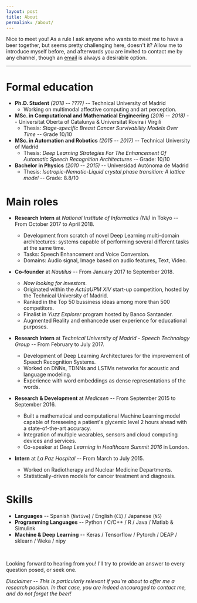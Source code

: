 ```yaml
---
layout: post
title: About
permalink: /about/
---
```


Nice to meet you! As a rule I ask anyone who wants to meet me to have a beer together, but seems pretty challenging here, doesn't it? Allow me to introduce myself before, and afterwards you are invited to contact me by any channel, though an [email](mailto:ricardokleinklein@gmail.com) is always a desirable option.
<hr>

# Formal education

* **Ph.D. Student** *(2018 -- ????)* -- Technical University of Madrid
	- Working on multimodal affective computing and art perception.
* **MSc. in Computational and Mathematical Engineering** *(2016 -- 2018)* -- Universitat Oberta of Catalunya & Universitat Rovira i Virgili
	- Thesis: *Stage-specific Breast Cancer Survivability Models Over Time* -- Grade 10/10
* **MSc. in Automation and Robotics** *(2015 -- 2017)* -- Technical University of Madrid
	- Thesis: *Deep Learning Strategies For The Enhancement Of Automatic Speech Recognition Architectures* -- Grade: 10/10
* **Bachelor in Physics** *(2010 -- 2015)* -- Universidad Autónoma de Madrid
	- Thesis: *Isotropic-Nematic-Liquid crystal phase transition: A lattice model* -- Grade: 8.8/10

# Main roles

* **Research Intern** at *National Institute of Informatics (NII)* in Tokyo -- From October 2017 to April 2018.
	- Development from scratch of novel Deep Learning multi-domain architectures: systems capable of performing several different tasks at the same time.
	- Tasks: Speech Enhancement and Voice Conversion.
	- Domains: Audio signal, Image based on audio features, Text, Video.

* **Co-founder** at *Nautilus* -- From January 2017 to September 2018.
	- *Now looking for investors.*
	- Originated within the *ActúaUPM XIV* start-up competition, hosted by the Technical University of Madrid.
	- Ranked in the Top 50 bussiness ideas among more than 500 competitors.
	- Finalist in *Yuzz Explorer* program hosted by Banco Santander.
	- Augmented Reality and enhancede user experience for educational purposes.

* **Research Intern** at *Technical University of Madrid - Speech Technology Group* -- From February to July 2017.
	- Development of Deep Learning Architectures for the improvement of Speech Recognition Systems.
	- Worked on DNNs, TDNNs and LSTMs networks for acoustic and language modeling.
	- Experience with word embeddings as dense representations of the words.

* **Research & Development** at *Medicsen* -- From September 2015 to September 2016.
	- Built a mathematical and computational Machine Learning model capable of foreseeing a patient's glycemic level 2 hours ahead with a state-of-the-art accuracy.
	- Integration of multiple wearables, sensors and cloud computing devices and services.
	- Co-speaker at *Deep Learning in Healthcare Summit 2016* in London.

* **Intern** at *La Paz Hospital* -- From March to July 2015.
	- Worked on Radiotherapy and Nuclear Medicine Departments.
	- Statistically-driven models for cancer treatment and diagnosis.

# Skills

* **Languages** -- Spanish (`Native`) / English (`C1`) / Japanese (`N5`)
* **Programming Languages** -- Python / C/C++ / R / Java / Matlab & Simulink
* **Machine & Deep Learning** -- Keras / Tensorflow / Pytorch / DEAP / sklearn / Weka / nipy

<br>

Looking forward to hearing from you! I'll try to provide an answer to every question posed, or seek one.

*Disclaimer -- This is particularly relevant if you're about to offer me a research position. In that case, you are indeed encouraged to contact me, and do not forget the beer!*